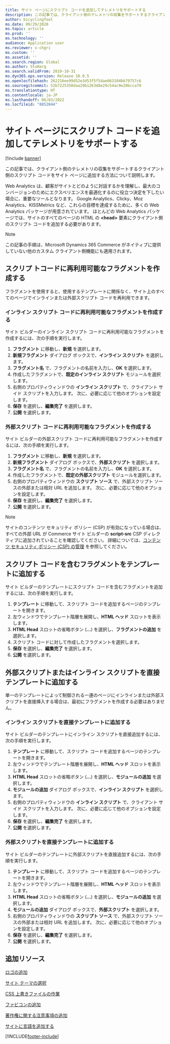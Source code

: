 ```yaml
---
title: サイト ページにスクリプト コードを追加してテレメトリをサポートする
description: この記事では、クライアント側のテレメトリの収集をサポートするクライアント側のスクリプト コードをサイト ページに追加する方法について説明します。
author: bicyclingfool
ms.date: 09/29/2020
ms.topic: article
ms.prod: ''
ms.technology: ''
audience: Application user
ms.reviewer: v-chgri
ms.custom: ''
ms.assetid: ''
ms.search.region: Global
ms.author: StuHarg
ms.search.validFrom: 2019-10-31
ms.dyn365.ops.version: Release 10.0.5
ms.openlocfilehash: 262216ee99d52e3d53f5f5dae663104bb79757c6
ms.sourcegitcommit: 52b7225350daa29b1263d8e29c54ac9e20bcca70
ms.translationtype: HT
ms.contentlocale: ja-JP
ms.lasthandoff: 06/03/2022
ms.locfileid: "8852844"
---
```

# <a name="add-script-code-to-site-pages-to-support-telemetry"></a>サイト ページにスクリプト コードを追加してテレメトリをサポートする

[!include [banner](includes/banner.md)]

この記事では、クライアント側のテレメトリの収集をサポートするクライアント側のスクリプト コードをサイト ページに追加する方法について説明します。

Web Analytics は、顧客がサイトとどのように対話するかを理解し、最大のコンバージョンのためにエクスペリエンスを最適化するのに役立つ決定を下したい場合に、重要なツールとなります。 Google Analytics、Clicky、Moz Analytics、KISSMetrics など、これらの目標を達成するために、多くの Web Analytics パッケージが用意されています。 ほとんどの Web Analytics パッケージでは、サイトのすべてのページの HTML の **\<head\>** 要素にクライアント側のスクリプト コードを追加する必要があります。

> [!NOTE]
> この記事の手順は、Microsoft Dynamics 365 Commerce がネイティブに提供していない他のカスタム クライアント側機能にも適用されます。

## <a name="create-a-reusable-fragment-for-your-script-code"></a>スクリプ トコードに再利用可能なフラグメントを作成する

フラグメントを使用すると、使用するテンプレートに関係なく、サイト上のすべてのページでインラインまたは外部スクリプト コードを再利用できます。

### <a name="create-a-reusable-fragment-for-your-inline-script-code"></a>インライン スクリプト コードに再利用可能なフラグメントを作成する

サイト ビルダーのインライン スクリプト コードに再利用可能なフラグメントを作成するには、次の手順を実行します。

1. **フラグメント** に移動し、**新規** を選択します。
1. **新規フラグメント** ダイアログ ボックスで、**インライン スクリプト** を選択します。
1. **フラグメント名** で、フラグメントの名前を入力し、**OK** を選択します。
1. 作成したフラグメントで、**既定のインライン スクリプト** モジュールを選択します。
1. 右側のプロパティウィンドウの **インライン スクリプト** で、クライアント サイド スクリプトを入力します。 次に、必要に応じて他のオプションを設定します。
1. **保存** を選択し、**編集完了** を選択します。
1. **公開** を選択します。

### <a name="create-a-reusable-fragment-for-your-external-script-code"></a>外部スクリプト コードに再利用可能なフラグメントを作成する

サイト ビルダーの外部スクリプト コードに再利用可能なフラグメントを作成するには、次の手順を実行します。

1. **フラグメント** に移動し、**新規** を選択します。
1. **新規フラグメント** ダイアログ ボックスで、**外部スクリプト** を選択します。
1. **フラグメント名** で、フラグメントの名前を入力し、**OK** を選択します。
1. 作成したフラグメントで、**既定の外部スクリプト** モジュールを選択します。
1. 右側のプロパティウィンドウの **スクリプト ソース** で、外部スクリプト ソースの外部または相対 URL を追加します。 次に、必要に応じて他のオプションを設定します。
1. **保存** を選択し、**編集完了** を選択します。
1. **公開** を選択します。

> [!NOTE]
> サイトのコンテンツ セキュリティ ポリシー (CSP) が有効になっている場合は、すべての外部 URL が Commerce サイト ビルダーの **script-src** CSP ディレクティブに追加されていることを確認してください。 詳細については、[コンテンツ セキュリティ ポリシー (CSP) の管理](manage-csp.md) を参照してください。

## <a name="add-a-fragment-that-includes-script-code-to-a-template"></a>スクリプト コードを含むフラグメントをテンプレートに追加する

サイト ビルダーのテンプレートにスクリプト コードを含むフラグメントを追加するには、次の手順を実行します。

1. **テンプレート** に移動して、スクリプト コードを追加するページのテンプレートを開きます。
1. 左ウィンドウでテンプレート階層を展開し、**HTML ヘッド** スロットを表示します。
1. **HTML Head** スロットの省略ボタン (**...**) を選択し、**フラグメントの追加** を選択します。
1. スクリプト コードに対して作成したフラグメントを選択します。
1. **保存** を選択し、**編集完了** を選択します。
1. **公開** を選択します。

## <a name="add-an-external-script-or-inline-script-directly-to-a-template"></a>外部スクリプトまたはインライン スクリプトを直接テンプレートに追加する

単一のテンプレートによって制御される一連のページにインラインまたは外部スクリプトを直接挿入する場合は、最初にフラグメントを作成する必要はありません。

### <a name="add-an-inline-script-directly-to-a-template"></a>インライン スクリプトを直接テンプレートに追加する

サイト ビルダーのテンプレートにインライン スクリプトを直接追加するには、次の手順を実行します。

1. **テンプレート** に移動して、スクリプト コードを追加するページのテンプレートを開きます。
1. 左ウィンドウでテンプレート階層を展開し、**HTML ヘッド** スロットを表示します。
1. **HTML Head** スロットの省略ボタン (**...**) を選択し、**モジュールの追加** を選択します。
1. **モジュールの追加** ダイアログ ボックスで、**インライン スクリプト** を選択します。
1. 右側のプロパティウィンドウの **インライン スクリプト** で、クライアント サイド スクリプトを入力します。 次に、必要に応じて他のオプションを設定します。
1. **保存** を選択し、**編集完了** を選択します。
1. **公開** を選択します。

### <a name="add-an-external-script-directly-to-a-template"></a>外部スクリプトを直接テンプレートに追加する

サイト ビルダーのテンプレートに外部スクリプトを直接追加するには、次の手順を実行します。

1. **テンプレート** に移動して、スクリプト コードを追加するページのテンプレートを開きます。
1. 左ウィンドウでテンプレート階層を展開し、**HTML ヘッド** スロットを表示します。
1. **HTML Head** スロットの省略ボタン (**...**) を選択し、**モジュールの追加** を選択します。
1. **モジュールの追加** ダイアログ ボックスで、**外部スクリプト** を選択します。
1. 右側のプロパティウィンドウの **スクリプト ソース** で、外部スクリプト ソースの外部または相対 URL を追加します。 次に、必要に応じて他のオプションを設定します。
1. **保存** を選択し、**編集完了** を選択します。
1. **公開** を選択します。

## <a name="additional-resources"></a>追加リソース

[ロゴの追加](add-logo.md)

[サイト テーマの選択](select-site-theme.md)

[CSS 上書きファイルの作業](css-override-files.md)

[ファビコンの追加](add-favicon.md)

[著作権に関する注意事項の追加](add-copyright-notice.md)

[サイトに言語を追加する](add-languages-to-site.md)


[!INCLUDE[footer-include](../includes/footer-banner.md)]
